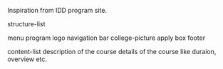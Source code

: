

Inspiration from IDD program site.

structure-list

menu program
logo
navigation bar
college-picture
apply box
footer 

content-list
description of the course
details of the course like duraion, overview etc.

